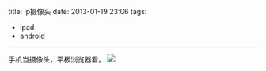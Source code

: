 title: ip摄像头
date: 2013-01-19 23:06
tags:
- ipad
- android 
---
手机当摄像头，平板浏览器看。
![](/img/ipcamera.jpg)
